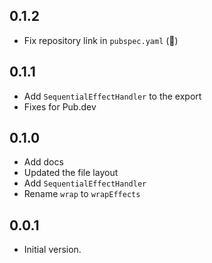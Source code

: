 ## 0.1.2

- Fix repository link in `pubspec.yaml` (🫠)

## 0.1.1

- Add `SequentialEffectHandler` to the export
- Fixes for Pub.dev

## 0.1.0

- Add docs
- Updated the file layout
- Add `SequentialEffectHandler`
- Rename `wrap` to `wrapEffects`

## 0.0.1

- Initial version.
